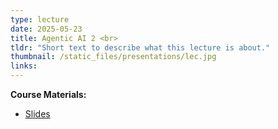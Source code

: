```yaml
---
type: lecture
date: 2025-05-23
title: Agentic AI 2 <br> 
tldr: "Short text to describe what this lecture is about."
thumbnail: /static_files/presentations/lec.jpg
links: 
---
```

**Course Materials:**
- [Slides](https://ml-graph.github.io/spring-2025/static_files/presentations/slides/8-AgenticAI.pdf)
